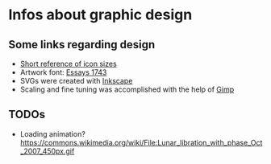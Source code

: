 # Infos about graphic design

## Some links regarding design

* [Short reference of icon sizes](http://iconhandbook.co.uk/reference/chart/android/)
* Artwork font: [Essays 1743](http://www.thibault.org/fonts/essays/)
* SVGs were created with [Inkscape](https://inkscape.org)
* Scaling and fine tuning was accomplished with the help of [Gimp](https://www.gimp.org/)

## TODOs
* Loading animation? https://commons.wikimedia.org/wiki/File:Lunar_libration_with_phase_Oct_2007_450px.gif
